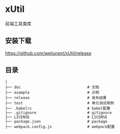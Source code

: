 # xUtil
前端工具类库

## 安装下载
https://github.com/weijunext/xUtil/release    


## 目录

```  
│
├── doc                              # 文档
├── example                          # 示例
├── release                          # 发布结果
├── test                             # 单元测试用例
├── .babelrc                         # babel配置
├── .gitignore                       # gitignore
├── LICENSE                          # LICENSE
├── package.json                     # package
├── webpack.config.js                # webpack配置